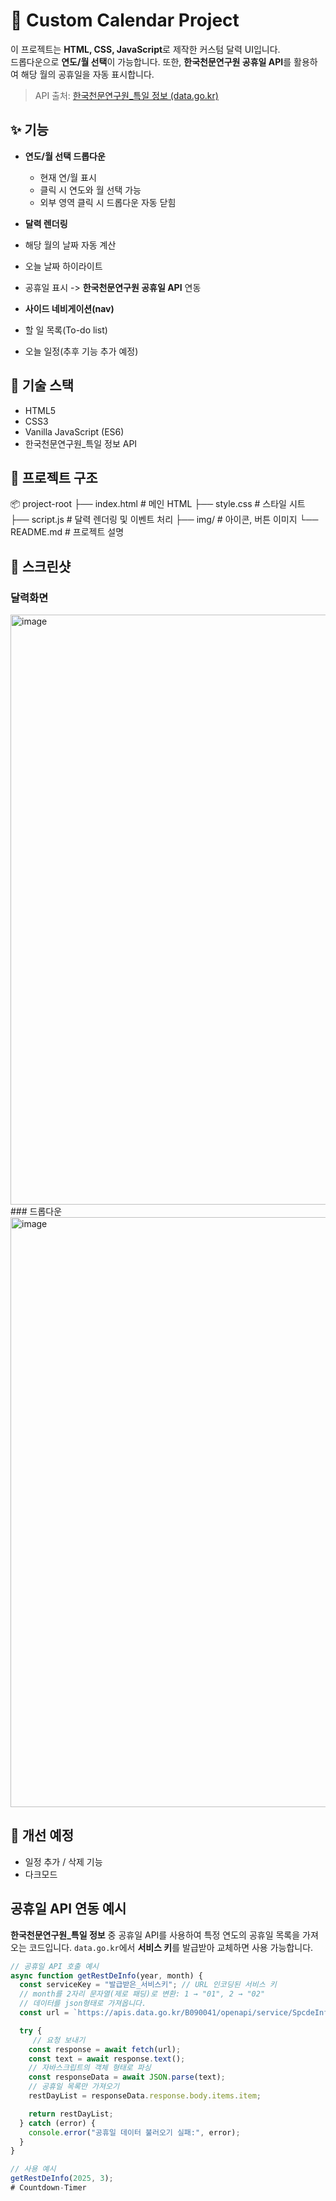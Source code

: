 # 📅 Custom Calendar Project

이 프로젝트는 **HTML, CSS, JavaScript**로 제작한 커스텀 달력 UI입니다.  
드롭다운으로 **연도/월 선택**이 가능합니다.
또한, **한국천문연구원 공휴일 API**를 활용하여 해당 월의 공휴일을 자동 표시합니다.
> API 출처: [한국천문연구원_특일 정보 (data.go.kr)](https://www.data.go.kr/data/15012690/openapi.do)



## ✨ 기능

- **연도/월 선택 드롭다운**
  - 현재 연/월 표시
  - 클릭 시 연도와 월 선택 가능
  - 외부 영역 클릭 시 드롭다운 자동 닫힘
 
-  **달력 렌더링**
  - 해당 월의 날짜 자동 계산
  - 오늘 날짜 하이라이트
  - 공휴일 표시 -> **한국천문연구원 공휴일 API** 연동

- **사이드 네비게이션(nav)**
- 할 일 목록(To-do list)
- 오늘 일정(추후 기능 추가 예정)



## 🔨 기술 스택
- HTML5
- CSS3
- Vanilla JavaScript (ES6)
- 한국천문연구원_특일 정보 API



## 📂 프로젝트 구조
📦 project-root
├── index.html # 메인 HTML
├── style.css # 스타일 시트
├── script.js # 달력 렌더링 및 이벤트 처리
├── img/ # 아이콘, 버튼 이미지
└── README.md # 프로젝트 설명

 

## 📸 스크린샷
### 달력화면
<img width="1915" height="944" alt="image" src="https://github.com/user-attachments/assets/118713f2-a9aa-4693-8896-43cf6d34cd7e" />
### 드롭다운
<img width="1918" height="944" alt="image" src="https://github.com/user-attachments/assets/19e154bb-2943-45ad-8c20-e7145cd2ec5c" />



## 📌 개선 예정
- 일정 추가 / 삭제 기능
- 다크모드

## 공휴일 API 연동 예시
**한국천문연구원_특일 정보** 중 공휴일 API를 사용하여 특정 연도의 공휴일 목록을 가져오는 코드입니다.
`data.go.kr`에서 **서비스 키**를 발급받아 교체하면 사용 가능합니다.

``` javascript
// 공휴일 API 호출 예시
async function getRestDeInfo(year, month) {
  const serviceKey = "발급받은_서비스키"; // URL 인코딩된 서비스 키
  // month를 2자리 문자열(제로 패딩)로 변환: 1 → "01", 2 → "02"
  // 데이터를 json형태로 가져옵니다.
  const url = `https://apis.data.go.kr/B090041/openapi/service/SpcdeInfoService/getHoliDeInfo?serviceKey=${serviceKey}&solYear=${year}&solMonth=${month.toString().padStart(2, "0")}&_type=json`;

  try {
     // 요청 보내기
    const response = await fetch(url);
    const text = await response.text();
    // 자바스크립트의 객체 형태로 파싱
    const responseData = await JSON.parse(text);
    // 공휴일 목록만 가져오기
    restDayList = responseData.response.body.items.item;

    return restDayList;
  } catch (error) {
    console.error("공휴일 데이터 불러오기 실패:", error);
  }
}

// 사용 예시
getRestDeInfo(2025, 3);
# Countdown-Timer
